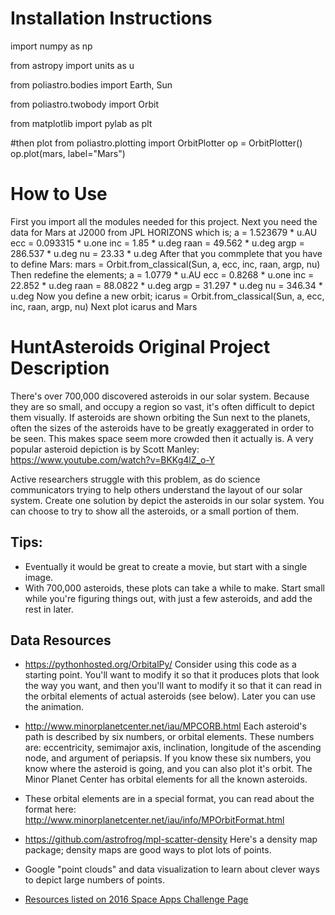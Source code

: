 
# Installation Instructions
import numpy as np

from astropy import units as u

from poliastro.bodies import Earth, Sun

from poliastro.twobody import Orbit

from matplotlib import pylab as plt

#then plot
from poliastro.plotting import OrbitPlotter
op = OrbitPlotter()
op.plot(mars, label="Mars")
# How to Use
First you import all the modules needed for this project. Next you need the data for Mars at J2000 from JPL HORIZONS which is;
a = 1.523679 * u.AU
ecc = 0.093315 * u.one
inc = 1.85 * u.deg
raan = 49.562 * u.deg
argp = 286.537 * u.deg
nu = 23.33 * u.deg
After that you commplete that you have to define Mars:
mars = Orbit.from_classical(Sun, a, ecc, inc, raan, argp, nu)
Then redefine the elements;
a = 1.0779 * u.AU
ecc = 0.8268 * u.one
inc = 22.852 * u.deg
raan = 88.0822 * u.deg
argp = 31.297 * u.deg
nu = 346.34 * u.deg
Now you define a new orbit;
icarus = Orbit.from_classical(Sun, a, ecc, inc, raan, argp, nu)
Next plot icarus and Mars


# HuntAsteroids Original Project Description
There's over 700,000 discovered asteroids in our solar system. Because they are so small, and occupy a region so vast, it's often difficult to depict them visually. If asteroids are shown orbiting the Sun next to the planets, often the sizes of the asteroids have to be greatly exaggerated in order to be seen. This makes space seem more crowded then it actually is. A very popular asteroid depiction is by Scott Manley: https://www.youtube.com/watch?v=BKKg4lZ_o-Y

Active researchers struggle with this problem, as do science communicators trying to help others understand the layout of our solar system. Create one solution by depict the asteroids in our solar system. You can choose to try to show all the asteroids, or a small portion of them. 

 
## Tips:
* Eventually it would be great to create a movie, but start with a single image.
* With 700,000 asteroids, these plots can take a while to make. Start small while you're figuring things out, with just a few asteroids, and add the rest in later.


## Data Resources
* https://pythonhosted.org/OrbitalPy/
Consider using this code as a starting point. You'll want to modify it so that it produces plots that look the way you want, and then you'll want to modify it so that it can read in the orbital elements of actual asteroids (see below). Later you can use the animation.

* http://www.minorplanetcenter.net/iau/MPCORB.html
Each asteroid's path is described by six numbers, or orbital elements. These numbers are: eccentricity, semimajor axis, inclination, longitude of the ascending node, and argument of periapsis. If you know these six numbers, you know where the asteroid is going, and you can also plot it's orbit. The Minor Planet Center has orbital elements for all the known asteroids.

* These orbital elements are in a special format, you can read about the format here:
http://www.minorplanetcenter.net/iau/info/MPOrbitFormat.html

* https://github.com/astrofrog/mpl-scatter-density
Here's a density map package; density maps are good ways to plot lots of points.

* Google "point clouds" and data visualization to learn about clever ways to depict large numbers of points.

* [Resources listed on 2016 Space Apps Challenge Page](https://github.com/SpaceApps2016/Resources)
